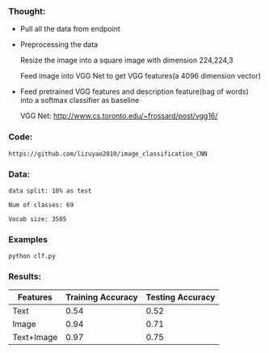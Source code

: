 ### Thought:
* Pull all the data from endpoint
* Preprocessing the data 

 	Resize the image into a square image with dimension 224,224,3 

	Feed image into VGG Net to get VGG features(a 4096 dimension vector) 

* Feed pretrained VGG features and description feature(bag of words) into a softmax classifier as baseline

	VGG Net: http://www.cs.toronto.edu/~frossard/post/vgg16/

### Code:
	https://github.com/lizuyao2010/image_classification_CNN

### Data:

	data split: 10% as test 

	Num of classes: 69 

	Vocab size: 3505 

### Examples


```
python clf.py
```

### Results:

Features	|  Training Accuracy  |  Testing Accuracy  
------------|---------------------|-------------------
Text     	|  0.54	              |  0.52		          
Image     	|  0.94               |  0.71		          
Text+Image  |  0.97               |  0.75		       


